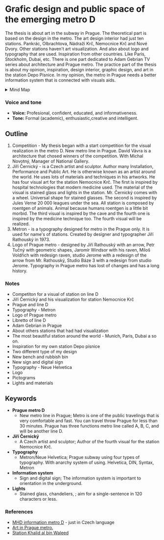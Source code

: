 # Grafic design and public space of the emerging metro D

The thesis is about art in the subway in Prague. The theoretical part is based on the design in the metro. The art design interior had just ten stations. Pankrác, Olbrachtova, Nádraží Krč, Nemocnice Krč and Nové Dvory. Other stations haven't art visualization. And also about logo and typography that are used. Inspiration from other countries. Like Paris, Stockholm, Dubai, etc. There is one part dedicated to Adam Gebrian TV series about architecture and Prague metro. The practice part of the thesis is about my opinion, inspiration, design interior, graphic design, and art in the station Depo Písnice. In my opinion, the metro in Prague needs a better information system that is connected with visuals aids.

<!-- Note the inclusion of an empty line break after the summary element for formatting. -->

<details>
  <summary>Mind Map</summary>

  ![Mind map about thesis.](./img/thesis-mind-map.png)
</details>


### Voice and tone

<!-- For example. See Recap section links for review. -->

- **Voice:** Profesional, confident, educated, and informativeness.
- **Tone:** Formal (academic), enthusiastic,creative and intelligent.

## Outline
1. Competition - My thesis began with a start competition for the visual realization in the metro D. New metro line in Prague. David Vávra is a architecture that chosed winners of the competition. With Michal Novotný, Manager of National Gallery.
2. Jiří Černický - is a Czech artist and sculptor. Author many Installation, Performance and Public Art. He is otherwise known as an artist around the world. He uses lots of materials and techniques in his artworks. He has four visual art for the station Nemocnice Krč. The first is inspired by hospital technologies that modern medicine used. The material of the visual is stained glass and lights in the station. Mr. Černický comes with a wheel. Universal shape for stained glasses. The second is inspired by Jules Verne 20 000 leagues under the sea. All station is composed by roentgen of animals. Animal because humans roentgen is a little bit morbid. The third visual is inspired by the cave and the fourth one is inspired by the medicine technique too. The fourth visual will be realized.
3. Metron - is a typography designed for metro in the Prague only. It is used for name's of stations. Created by designer and typographer Jiří Rathouský in 1973.
4. Logo of Prague metro - designed by Jiří Rathouský with an arrow, Petr Tučný with geometric shapes, Jaromír Windsor with his raven, Miloš Voldřich with redesign raven, studio Jerome with a redesign of the arrow from Mr. Rathouský, Studio Báze 3 with a redesign from studio Jerome. Typography in Prague metro has lost of changes and has a long history.

### Notes
- Competiton for a visual of station on line D
- Jiří Černický and his visualization for station Nemocnice Krč
- Prague and line D
- Typography - Metron
- Logo of Prague metro
- Libretto of line D
- Adam Gebrian in Prague
- About others stations that had had visualization
- The most beautiful station around the world - Munich, Paris, Dubai a so on.
- Inspiration for my own station Depo písnice
- Two different type of my design
- New bench and rubbish bin
- New sign and digital sign
- Typography - Neue Helvetica
- Logo
- Pictograms
- Lights and materials

## Keywords

- **Prague metro D**
  - New metro line in Prague; Metro is one of the public travelings that is very comfortable and fast. You can travel throw Prague for less than 30 minutes. Prague has three functions metro line called A, B, C, and will be another line D.
- **Jiří Černický**
  - A Czech artist and sculptor; Author of the fourth visual for the station Nemocnice Krč.
- **Typography**
  - Metron/Neue Helvetica; Prague subway using four types of typography. With anarchy system of using. Helvetica, DIN, Syntax, Metron
- **Information system**
  - Sign and digital sign; The information system is important to orientation in the underground. 
- **Lights**
  - Stained glass, chandeliers, ; aim for a single-sentence in 120 characters or less.
 
 ### References
 
 <!-- Consider reference style for textual works, data sets, and audiovisual and online media. -->
 
 - [MHD information metro D](https://www.dpp.cz/metro-d) - just in Czech language
- [Art in Prague metro.](http://metroart.cz/index.html)
- [Station Khalid al bin Waleed](http://www.lasvit.com/project/the-dubai-metro-2/#intro)
